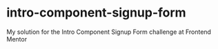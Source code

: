 # intro-component-signup-form
My solution for the Intro Component Signup Form challenge at Frontend Mentor
